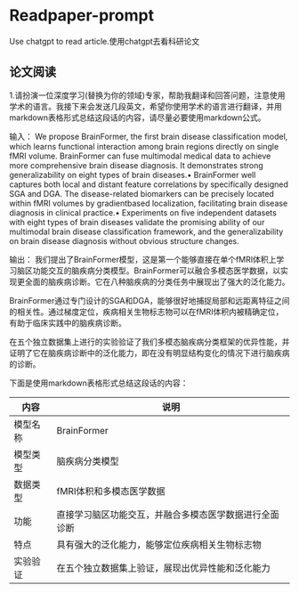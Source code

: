 # Readpaper-prompt
Use chatgpt to read article.使用chatgpt去看科研论文
## 论文阅读
1.请扮演一位深度学习(替换为你的领域)专家，帮助我翻译和回答问题，注意使用学术的语言。我接下来会发送几段英文，希望你使用学术的语言进行翻译，并用markdown表格形式总结这段话的内容，请尽量必要使用markdown公式。


输入：
We propose BrainFormer, the first brain disease classification model, which learns functional interaction among brain regions directly on single fMRI volume. BrainFormer can fuse multimodal medical data to achieve more comprehensive brain disease diagnosis. It demonstrates strong generalizability on eight types of brain diseases.• BrainFormer well captures both local and distant feature correlations by specifically designed SGA and DGA. The disease-related biomarkers can be precisely located within fMRI volumes by gradientbased localization, facilitating brain disease diagnosis in clinical practice.• Experiments on five independent datasets with eight types of brain diseases validate the promising ability of our multimodal brain disease classification framework, and the generalizability on brain disease diagnosis without obvious structure changes.

输出：
我们提出了BrainFormer模型，这是第一个能够直接在单个fMRI体积上学习脑区功能交互的脑疾病分类模型。BrainFormer可以融合多模态医学数据，以实现更全面的脑疾病诊断。它在八种脑疾病的分类任务中展现出了强大的泛化能力。

BrainFormer通过专门设计的SGA和DGA，能够很好地捕捉局部和远距离特征之间的相关性。通过梯度定位，疾病相关生物标志物可以在fMRI体积内被精确定位，有助于临床实践中的脑疾病诊断。

在五个独立数据集上进行的实验验证了我们多模态脑疾病分类框架的优异性能，并证明了它在脑疾病诊断中的泛化能力，即在没有明显结构变化的情况下进行脑疾病的诊断。


下面是使用markdown表格形式总结这段话的内容：

| 内容 | 说明 |
| ------ | ------ |
| 模型名称 | BrainFormer |
| 模型类型 | 脑疾病分类模型 |
| 数据类型 | fMRI体积和多模态医学数据 |
| 功能 | 直接学习脑区功能交互，并融合多模态医学数据进行全面诊断 |
| 特点 | 具有强大的泛化能力，能够定位疾病相关生物标志物 |
| 实验验证 | 在五个独立数据集上验证，展现出优异性能和泛化能力 |
